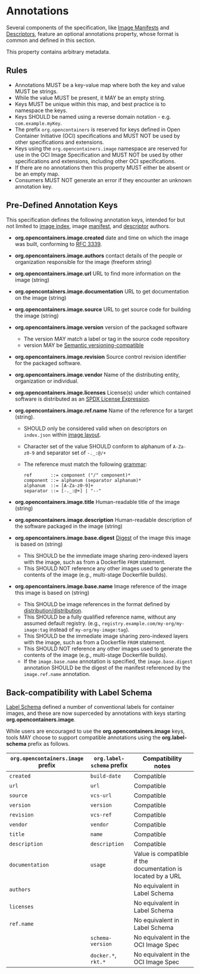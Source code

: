 # Annotations

Several components of the specification, like [Image Manifests](manifest.md) and [Descriptors](descriptor.md), feature an optional annotations property, whose format is common and defined in this section.

This property contains arbitrary metadata.

## Rules

- Annotations MUST be a key-value map where both the key and value MUST be strings.
- While the value MUST be present, it MAY be an empty string.
- Keys MUST be unique within this map, and best practice is to namespace the keys.
- Keys SHOULD be named using a reverse domain notation - e.g. `com.example.myKey`.
- The prefix `org.opencontainers` is reserved for keys defined in Open Container Initiative (OCI) specifications and MUST NOT be used by other specifications and extensions.
- Keys using the `org.opencontainers.image` namespace are reserved for use in the OCI Image Specification and MUST NOT be used by other specifications and extensions, including other OCI specifications.
- If there are no annotations then this property MUST either be absent or be an empty map.
- Consumers MUST NOT generate an error if they encounter an unknown annotation key.

## Pre-Defined Annotation Keys

This specification defines the following annotation keys, intended for but not limited to [image index](image-index.md), image [manifest](manifest.md), and [descriptor](descriptor.md) authors.

- **org.opencontainers.image.created** date and time on which the image was built, conforming to [RFC 3339][rfc3339].
- **org.opencontainers.image.authors** contact details of the people or organization responsible for the image (freeform string)
- **org.opencontainers.image.url** URL to find more information on the image (string)
- **org.opencontainers.image.documentation** URL to get documentation on the image (string)
- **org.opencontainers.image.source** URL to get source code for building the image (string)
- **org.opencontainers.image.version** version of the packaged software
  - The version MAY match a label or tag in the source code repository
  - version MAY be [Semantic versioning-compatible](https://semver.org/)
- **org.opencontainers.image.revision** Source control revision identifier for the packaged software.
- **org.opencontainers.image.vendor** Name of the distributing entity, organization or individual.
- **org.opencontainers.image.licenses** License(s) under which contained software is distributed as an [SPDX License Expression][spdx-license-expression].
- **org.opencontainers.image.ref.name** Name of the reference for a target (string).
  - SHOULD only be considered valid when on descriptors on `index.json` within [image layout](image-layout.md).
  - Character set of the value SHOULD conform to alphanum of `A-Za-z0-9` and separator set of `-._:@/+`
  - The reference must match the following [grammar](considerations.md#ebnf):

    ```ebnf
    ref       ::= component ("/" component)*
    component ::= alphanum (separator alphanum)*
    alphanum  ::= [A-Za-z0-9]+
    separator ::= [-._:@+] | "--"
    ```

- **org.opencontainers.image.title** Human-readable title of the image (string)
- **org.opencontainers.image.description** Human-readable description of the software packaged in the image (string)
- **org.opencontainers.image.base.digest** [Digest](descriptor.md#digests) of the image this image is based on (string)
  - This SHOULD be the immediate image sharing zero-indexed layers with the image, such as from a Dockerfile `FROM` statement.
  - This SHOULD NOT reference any other images used to generate the contents of the image (e.g., multi-stage Dockerfile builds).
- **org.opencontainers.image.base.name** Image reference of the image this image is based on (string)
  - This SHOULD be image references in the format defined by [distribution/distribution][distribution-reference].
  - This SHOULD be a fully qualified reference name, without any assumed default registry. (e.g., `registry.example.com/my-org/my-image:tag` instead of `my-org/my-image:tag`).
  - This SHOULD be the immediate image sharing zero-indexed layers with the image, such as from a Dockerfile `FROM` statement.
  - This SHOULD NOT reference any other images used to generate the contents of the image (e.g., multi-stage Dockerfile builds).
  - If the `image.base.name` annotation is specified, the `image.base.digest` annotation SHOULD be the digest of the manifest referenced by the `image.ref.name` annotation.

## Back-compatibility with Label Schema

[Label Schema][label-schema] defined a number of conventional labels for container images, and these are now superceded by annotations with keys starting **org.opencontainers.image**.

While users are encouraged to use the **org.opencontainers.image** keys, tools MAY choose to support compatible annotations using the **org.label-schema** prefix as follows.

| `org.opencontainers.image` prefix | `org.label-schema` prefix | Compatibility notes |
|---------------------------|-------------------------|---------------------|
| `created` | `build-date` | Compatible |
| `url` | `url` | Compatible |
| `source` | `vcs-url` | Compatible |
| `version` | `version` | Compatible |
| `revision` | `vcs-ref` | Compatible |
| `vendor` | `vendor` | Compatible |
| `title` | `name` | Compatible |
| `description` | `description` | Compatible |
| `documentation` | `usage` | Value is compatible if the documentation is located by a URL |
| `authors` |  | No equivalent in Label Schema |
| `licenses` | | No equivalent in Label Schema |
| `ref.name` | | No equivalent in Label Schema |
| | `schema-version`| No equivalent in the OCI Image Spec |
| | `docker.*`, `rkt.*` | No equivalent in the OCI Image Spec |

[distribution-reference]: https://github.com/distribution/distribution/blob/d0deff9cd6c2b8c82c6f3d1c713af51df099d07b/reference/reference.go
[label-schema]: https://github.com/label-schema/label-schema.org/blob/gh-pages/rc1.md
[rfc3339]:     https://tools.ietf.org/html/rfc3339#section-5.6
[spdx-license-expression]: https://spdx.github.io/spdx-spec/v2.3/SPDX-license-expressions/
